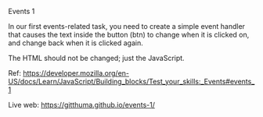 Events 1

In our first events-related task, you need to create a simple event handler that causes the text inside the button (btn) to change when it is clicked on, and change back when it is clicked again.

The HTML should not be changed; just the JavaScript.

Ref: https://developer.mozilla.org/en-US/docs/Learn/JavaScript/Building_blocks/Test_your_skills:_Events#events_1

Live web: https://gitthuma.github.io/events-1/
